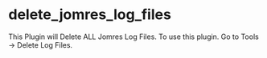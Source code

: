 # delete_jomres_log_files
This Plugin will Delete ALL Jomres Log Files. To use this plugin. Go to Tools -> Delete Log Files.
